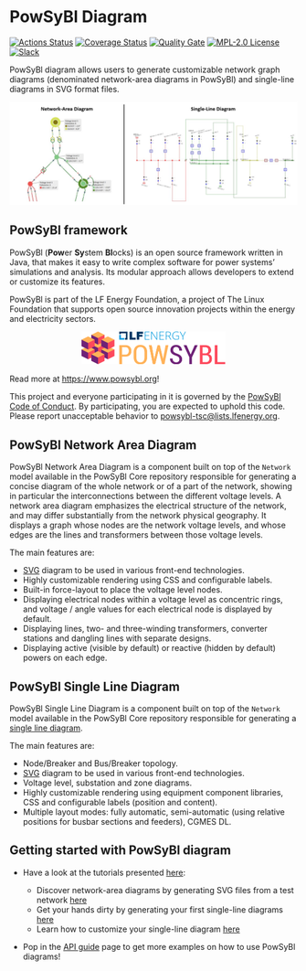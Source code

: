 # PowSyBl Diagram

[![Actions Status](https://github.com/powsybl/powsybl-diagram/workflows/CI/badge.svg)](https://github.com/powsybl/powsybl-diagram/actions)
[![Coverage Status](https://sonarcloud.io/api/project_badges/measure?project=com.powsybl%3Apowsybl-diagram&metric=coverage)](https://sonarcloud.io/component_measures?id=com.powsybl%3Apowsybl-diagram&metric=coverage)
[![Quality Gate](https://sonarcloud.io/api/project_badges/measure?project=com.powsybl%3Apowsybl-diagram&metric=alert_status)](https://sonarcloud.io/dashboard?id=com.powsybl%3Apowsybl-diagram)
[![MPL-2.0 License](https://img.shields.io/badge/license-MPL_2.0-blue.svg)](https://www.mozilla.org/en-US/MPL/2.0/)
[![Slack](https://img.shields.io/badge/slack-powsybl-blueviolet.svg?logo=slack)](https://join.slack.com/t/powsybl/shared_invite/zt-rzvbuzjk-nxi0boim1RKPS5PjieI0rA)

PowSyBl diagram allows users to generate customizable network graph diagrams (denominated network-area diagrams in PowSyBl) and single-line diagrams in SVG format files.

![Diagrams available](.github/nad-sld-diagrams.jpg)

## PowSyBl framework

PowSyBl (**Pow**er **Sy**stem **Bl**ocks) is an open source framework written in Java, that makes it easy to write complex
software for power systems’ simulations and analysis. Its modular approach allows developers to extend or customize its
features.

PowSyBl is part of the LF Energy Foundation, a project of The Linux Foundation that supports open source innovation projects
within the energy and electricity sectors.

<p align="center">
<img src="https://raw.githubusercontent.com/powsybl/powsybl-gse/main/gse-spi/src/main/resources/images/logo_lfe_powsybl.svg?sanitize=true" alt="PowSyBl Logo" width="50%"/>
</p>

Read more at https://www.powsybl.org!

This project and everyone participating in it is governed by the [PowSyBl Code of Conduct](https://github.com/powsybl/.github/blob/main/CODE_OF_CONDUCT.md).
By participating, you are expected to uphold this code. Please report unacceptable behavior to [powsybl-tsc@lists.lfenergy.org](mailto:powsybl-tsc@lists.lfenergy.org).


## PowSyBl Network Area Diagram

PowSyBl Network Area Diagram is a component built on top of the `Network` model available in the PowSyBl Core repository responsible for generating a concise diagram of the whole network or of a part of the network, showing in particular the interconnections between the different voltage levels.
A network area diagram emphasizes the electrical structure of the network, and may differ substantially from the network physical geography.
It displays a graph whose nodes are the network voltage levels, and whose edges are the lines and transformers between those voltage levels.

The main features are:
- [SVG](https://en.wikipedia.org/wiki/SVG) diagram to be used in various front-end technologies.
- Highly customizable rendering using CSS and configurable labels.
- Built-in force-layout to place the voltage level nodes.
- Displaying electrical nodes within a voltage level as concentric rings, and voltage / angle values for each electrical node is displayed by default.
- Displaying lines, two- and three-winding transformers, converter stations and dangling lines with separate designs.
- Displaying active (visible by default) or reactive (hidden by default) powers on each edge.

## PowSyBl Single Line Diagram

PowSyBl Single Line Diagram is a component built on top of the `Network` model available in the PowSyBl Core repository responsible 
for generating a [single line diagram](https://en.wikipedia.org/wiki/One-line_diagram).

The main features are:
 - Node/Breaker and Bus/Breaker topology.
 - [SVG](https://en.wikipedia.org/wiki/SVG) diagram to be used in various front-end technologies.
 - Voltage level, substation and zone diagrams.
 - Highly customizable rendering using equipment component libraries, CSS and configurable labels (position and content).
 - Multiple layout modes: fully automatic, semi-automatic (using relative positions for busbar sections and feeders), CGMES DL.


## Getting started with PowSyBl diagram

- Have a look at the tutorials presented [here](https://www.powsybl.org/pages/documentation/developer/tutorials/):
  - Discover network-area diagrams by generating SVG files from a test network [here](https://www.powsybl.org/pages/documentation/developer/tutorials/diagram/nad-svg-writing.html)
  - Get your hands dirty by generating your first single-line diagrams [here](https://www.powsybl.org/pages/documentation/developer/tutorials/diagram/svg-writing.html)
  - Learn how to customize your single-line diagram [here](https://www.powsybl.org/pages/documentation/developer/tutorials/diagram/sld-custom-node.html)

- Pop in the [API guide](https://www.powsybl.org/pages/documentation/developer/api_guide/svg-writing.html) page to get more examples on how to use PowSyBl diagrams!




